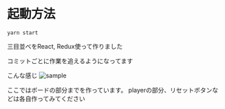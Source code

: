 # 起動方法
```
yarn start
```

三目並べをReact, Redux使って作りました

コミットごとに作業を追えるようになってます

こんな感じ
![sample](https://user-images.githubusercontent.com/28386792/79530878-a5581e80-80ab-11ea-926b-f852f9598fc8.jpg)

ここではボードの部分までを作っています。
playerの部分、リセットボタンなどは各自作ってみてください
